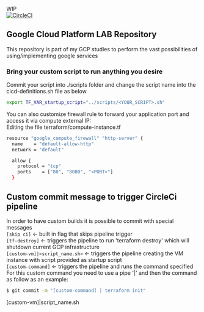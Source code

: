WIP  
[![CircleCI](https://circleci.com/gh/dodopontocom/terraform-gcp-lab/tree/develop.svg?style=svg)](https://circleci.com/gh/dodopontocom/terraform-gcp-lab/tree/develop)

## Google Cloud Platform LAB Repository
This repository is part of my GCP studies to perform the vast possibilities of using/implementing google services  

### Bring your custom script to run anything you desire
Commit your script into ./scripts folder and change the script name into the cicd-definitions.sh file as below  

``` sh
export TF_VAR_startup_script="../scripts/<YOUR_SCRIPT>.sh"
```

You can also customize firewall rule to forward your application port and access it via compute external IP:<port>  
Editing the file terraform/compute-instance.tf  
``` sh
resource "google_compute_firewall" "http-server" {
  name    = "default-allow-http"
  network = "default"

  allow {
    protocol = "tcp"
    ports    = ["80", "8080", "<PORT>"]
  }
```

## Custom commit message to trigger CircleCi pipeline
In order to have custom builds it is possible to commit with special messages  
`[skip ci]` <- built in flag that skips pipeline trigger  
`[tf-destroy]` <- triggers the pipeline to run 'terraform destroy' which will shutdown current GCP infrastructure  
`[custom-vm]|<script_name.sh>` <- triggers the pipeline creating the VM instance with script provided as startup script  
`[custom-command]` <- triggers the pipeline and runs the command specified  
For this custom command you need to use a pipe '|' and then the command as follow as an example:  

``` sh
$ git commit -m "[custom-command] | terraform init"
```

[custom-vm]|script_name.sh
